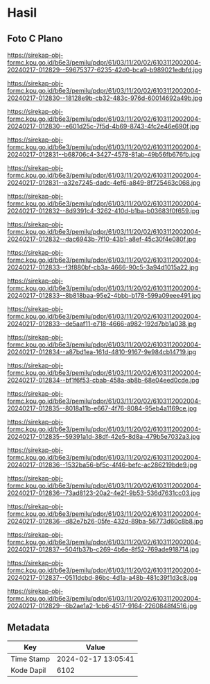 # Hasil

## Foto C Plano

https://sirekap-obj-formc.kpu.go.id/b6e3/pemilu/pdpr/61/03/11/20/02/6103112002004-20240217-012829--59675377-6235-42d0-bca9-b989021edbfd.jpg

https://sirekap-obj-formc.kpu.go.id/b6e3/pemilu/pdpr/61/03/11/20/02/6103112002004-20240217-012830--18128e9b-cb32-483c-976d-60014692a49b.jpg

https://sirekap-obj-formc.kpu.go.id/b6e3/pemilu/pdpr/61/03/11/20/02/6103112002004-20240217-012830--e601d25c-7f5d-4b69-8743-4fc2e46e690f.jpg

https://sirekap-obj-formc.kpu.go.id/b6e3/pemilu/pdpr/61/03/11/20/02/6103112002004-20240217-012831--b68706c4-3427-4578-81ab-49b56fb676fb.jpg

https://sirekap-obj-formc.kpu.go.id/b6e3/pemilu/pdpr/61/03/11/20/02/6103112002004-20240217-012831--a32e7245-dadc-4ef6-a849-8f725463c068.jpg

https://sirekap-obj-formc.kpu.go.id/b6e3/pemilu/pdpr/61/03/11/20/02/6103112002004-20240217-012832--8d9391c4-3262-410d-b1ba-b03683f0f659.jpg

https://sirekap-obj-formc.kpu.go.id/b6e3/pemilu/pdpr/61/03/11/20/02/6103112002004-20240217-012832--dac6943b-7f10-43b1-a8ef-45c30f4e080f.jpg

https://sirekap-obj-formc.kpu.go.id/b6e3/pemilu/pdpr/61/03/11/20/02/6103112002004-20240217-012833--f3f880bf-cb3a-4666-90c5-3a94d1015a22.jpg

https://sirekap-obj-formc.kpu.go.id/b6e3/pemilu/pdpr/61/03/11/20/02/6103112002004-20240217-012833--8b818baa-95e2-4bbb-b178-599a09eee491.jpg

https://sirekap-obj-formc.kpu.go.id/b6e3/pemilu/pdpr/61/03/11/20/02/6103112002004-20240217-012833--de5aaf11-e718-4666-a982-192d7bb1a038.jpg

https://sirekap-obj-formc.kpu.go.id/b6e3/pemilu/pdpr/61/03/11/20/02/6103112002004-20240217-012834--a87bd1ea-161d-4810-9167-9e984cb14719.jpg

https://sirekap-obj-formc.kpu.go.id/b6e3/pemilu/pdpr/61/03/11/20/02/6103112002004-20240217-012834--bf1f6f53-cbab-458a-ab8b-68e04eed0cde.jpg

https://sirekap-obj-formc.kpu.go.id/b6e3/pemilu/pdpr/61/03/11/20/02/6103112002004-20240217-012835--8018a11b-e667-4f76-8084-95eb4a1169ce.jpg

https://sirekap-obj-formc.kpu.go.id/b6e3/pemilu/pdpr/61/03/11/20/02/6103112002004-20240217-012835--59391a1d-38df-42e5-8d8a-479b5e7032a3.jpg

https://sirekap-obj-formc.kpu.go.id/b6e3/pemilu/pdpr/61/03/11/20/02/6103112002004-20240217-012836--1532ba56-bf5c-4f46-befc-ac286219bde9.jpg

https://sirekap-obj-formc.kpu.go.id/b6e3/pemilu/pdpr/61/03/11/20/02/6103112002004-20240217-012836--73ad8123-20a2-4e2f-9b53-536d7631cc03.jpg

https://sirekap-obj-formc.kpu.go.id/b6e3/pemilu/pdpr/61/03/11/20/02/6103112002004-20240217-012836--d82e7b26-05fe-432d-89ba-56773d60c8b8.jpg

https://sirekap-obj-formc.kpu.go.id/b6e3/pemilu/pdpr/61/03/11/20/02/6103112002004-20240217-012837--504fb37b-c269-4b6e-8f52-769ade918714.jpg

https://sirekap-obj-formc.kpu.go.id/b6e3/pemilu/pdpr/61/03/11/20/02/6103112002004-20240217-012837--0511dcbd-86bc-4d1a-a48b-481c39f1d3c8.jpg

https://sirekap-obj-formc.kpu.go.id/b6e3/pemilu/pdpr/61/03/11/20/02/6103112002004-20240217-012829--6b2ae1a2-1cb6-4517-9164-2260848f4516.jpg


## Metadata

| Key        | Value               |
| ---------- | ------------------- |
| Time Stamp | 2024-02-17 13:05:41 |
| Kode Dapil | 6102                |



